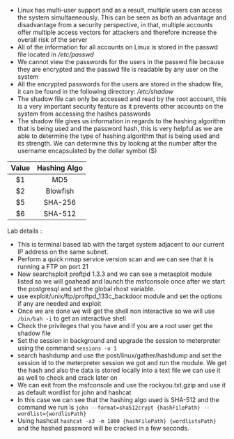 - Linux has multi-user support and as a result, multiple users can access the system simultaeneously. This can be seen as both an advantage and disadvantage from a security perspective, in that, multiple accounts offer multiple access vectors for attackers and therefore increase the overall risk of the server
- All of the information for all accounts on Linux is stored in the passwd file located in _/etc/passwd_
- We cannot view the passwords for the users in the passwd file because they are encrypted and the passwd file is readable by any user on the system
- All the encrypted passwords for the users are stored in the shadow file, it can be found in the following directory: _/etc/shadow_
- The shadow file can only be accessed and read by the root account, this is a very important security feature as it prevents other accounts on the system from accessing the hashes passwords
- The shadow file gives us information in regards to the hashing algorithm that is being used and the password hash, this is very helpful as we are able to determine the type of hashing algorithm that is being used and its strength. We can determine this by looking at the number after the username encapsulated by the dollar symbol ($)

Value|Hashing Algo
:--:|:--:
$1|MD5
$2|Blowfish
$5|SHA-256
$6|SHA-512

Lab details : 

- This is terminal based lab with the target system adjacent to our current IP address on the same subnet.
- Perform a quick nmap service version scan and we can see that it is running a FTP on port 21
- Now searchsploit proftpd 1.3.3 and we can see a metasploit module listed so we will goahead and launch the msfconsole once after we start the postgresql and set the global rhost variable.
- use exploit/unix/ftp/proftpd_133c_backdoor module and set the options if any are needed and exploit
- Once we are done we will get the shell non interactive so we will use `/bin/bah -i` to get an interactive shell
- Check the privileges that you have and if you are a root user get the shadow file
- Set the session in background and upgrade the session to meterpreter using the command `sessions -u 1`
- search hashdump and use the post/linux/gather/hashdump and set the session id to the meterpreter session we got and run the module. We get the hash and also the data is stored locally into a text file we can use it as well to check and crack later on
- We can exit from the msfconsole and use the rockyou.txt.gzip and use it as default wordlist for john and hashcat
- In this case we can see that the hashing algo used is SHA-512 and the command we run is `john --format=sha512crypt {hashFilePath} --wordlist={wordlisPath}`
- Using hashcat `hashcat -a3 -m 1800 {hashFilePath} {wordlistsPath}` and the hashed password will be cracked in a few seconds.